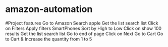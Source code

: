 # amazon-automation

#Project features
Go to Amazon
Search apple
Get the list search list
Click on Filters
Apply filters 
SmartPhones
Sort by High to Low
Click on show 100 results
Get the list search list
Go to end of page
Click on Next
Go to Cart 
Go to Cart & Increase the quantity from 1 to 5
